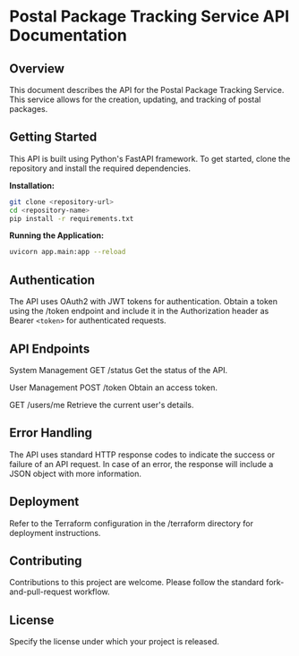 # Postal Package Tracking Service API Documentation

## Overview

This document describes the API for the Postal Package Tracking Service. This service allows for the creation, updating, and tracking of postal packages.

## Getting Started

This API is built using Python's FastAPI framework. To get started, clone the repository and install the required dependencies.

**Installation:**

```bash
git clone <repository-url>
cd <repository-name>
pip install -r requirements.txt
```

**Running the Application:**

```bash
uvicorn app.main:app --reload
```

## Authentication

The API uses OAuth2 with JWT tokens for authentication. Obtain a token using the /token endpoint and include it in the Authorization header as Bearer `<token>` for authenticated requests.

## API Endpoints

System Management
GET /status
Get the status of the API.

User Management
POST /token
Obtain an access token.

GET /users/me
Retrieve the current user's details.

## Error Handling

The API uses standard HTTP response codes to indicate the success or failure of an API request. In case of an error, the response will include a JSON object with more information.

## Deployment

Refer to the Terraform configuration in the /terraform directory for deployment instructions.

## Contributing

Contributions to this project are welcome. Please follow the standard fork-and-pull-request workflow.

## License

Specify the license under which your project is released.
